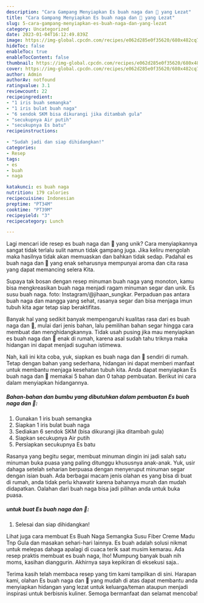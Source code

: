 ```yaml
---
description: "Cara Gampang Menyiapkan Es buah naga dan 🍉 yang Lezat"
title: "Cara Gampang Menyiapkan Es buah naga dan 🍉 yang Lezat"
slug: 5-cara-gampang-menyiapkan-es-buah-naga-dan-yang-lezat
category: Uncategorized
date: 2023-01-04T16:12:49.839Z
image: https://img-global.cpcdn.com/recipes/e062d285e0f35620/680x482cq70/es-buah-naga-dan-foto-resep-utama.jpg
hideToc: false
enableToc: true
enableTocContent: false
thumbnail: https://img-global.cpcdn.com/recipes/e062d285e0f35620/680x482cq70/es-buah-naga-dan-foto-resep-utama.jpg
cover: https://img-global.cpcdn.com/recipes/e062d285e0f35620/680x482cq70/es-buah-naga-dan-foto-resep-utama.jpg
author: Admin
authorAv: notfound
ratingvalue: 3.1
reviewcount: 22
recipeingredient:
- "1 iris buah semangka"
- "1 iris bulat buah naga"
- "6 sendok SKM bisa dikurangi jika ditambah gula"
- "secukupnya Air putih"
- "secukupnya Es batu"
recipeinstructions:

- "Sudah jadi dan siap dihidangkan!"
categories:
- Resep
tags:
- es
- buah
- naga

katakunci: es buah naga 
nutrition: 179 calories
recipecuisine: Indonesian
preptime: "PT34M"
cooktime: "PT39M"
recipeyield: "3"
recipecategory: Lunch

---
```





Lagi mencari ide resep es buah naga dan 🍉 yang unik? Cara menyiapkannya sangat tidak terlalu sulit namun tidak gampang juga. Jika keliru mengolah maka hasilnya tidak akan memuaskan dan bahkan tidak sedap. Padahal es buah naga dan 🍉 yang enak seharusnya mempunyai aroma dan cita rasa yang dapat memancing selera Kita.





Supaya tak bosan dengan resep minuman buah naga yang monoton, kamu bisa mengkreasikan buah naga menjadi ragam minuman segar dan unik. Es susu buah naga. foto: Instagram/@jihaan_sungkar. Perpaduan pas antara buah naga dan mangga yang sehat, rasanya segar dan bisa menjaga imun tubuh kita agar tetap siap beraktifitas.

Banyak hal yang sedikit banyak mempengaruhi kualitas rasa dari es buah naga dan 🍉, mulai dari jenis bahan, lalu pemilihan bahan segar hingga cara membuat dan menghidangkannya. Tidak usah pusing jika mau menyiapkan es buah naga dan 🍉 enak di rumah, karena asal sudah tahu triknya maka hidangan ini dapat menjadi suguhan istimewa.






Nah, kali ini kita coba, yuk, siapkan es buah naga dan 🍉 sendiri di rumah. Tetap dengan bahan yang sederhana, hidangan ini dapat memberi manfaat untuk membantu menjaga kesehatan tubuh kita. Anda dapat menyiapkan Es buah naga dan 🍉 memakai 5 bahan dan 0 tahap pembuatan. Berikut ini cara dalam menyiapkan hidangannya.

<!--inarticleads1-->

##### Bahan-bahan dan bumbu yang dibutuhkan dalam pembuatan Es buah naga dan 🍉:

1. Gunakan 1 iris buah semangka
1. Siapkan 1 iris bulat buah naga
1. Sediakan 6 sendok SKM (bisa dikurangi jika ditambah gula)
1. Siapkan secukupnya Air putih
1. Persiapkan secukupnya Es batu


Rasanya yang begitu segar, membuat minuman dingin ini jadi salah satu minuman buka puasa yang paling ditunggu khususnya anak-anak. Yuk, usir dahaga setelah seharian berpuasa dengan menyeruput minuman segar dengan isian buah. Ada berbagai macam jenis olahan es yang bisa di buat di rumah, anda tidak perlu khawatir karena bahannya murah dan mudah didapatkan. Oalahan dari buah naga bisa jadi pilihan anda untuk buka puasa. 

<!--inarticleads2-->

#####  untuk buat Es buah naga dan 🍉:


1. Selesai dan siap dihidangkan!

Lihat juga cara membuat Es Buah Naga Semangka Susu Fiber Creme Madu Tnp Gula dan masakan sehari-hari lainnya. Es buah adalah solusi nikmat untuk melepas dahaga apalagi di cuaca terik saat musim kemarau. Ada resep praktis membuat es buah naga, lho! Mumpung banyak buah nih moms, kasihan dianggurin. Akhirnya saya kepikiran di eksekusi saja.. 

Terima kasih telah membaca resep yang tim kami tampilkan di sini. Harapan kami, olahan Es buah naga dan 🍉 yang mudah di atas dapat membantu anda menyiapkan hidangan yang lezat untuk keluarga/teman ataupun menjadi inspirasi untuk berbisnis kuliner. Semoga bermanfaat dan selamat mencoba!
